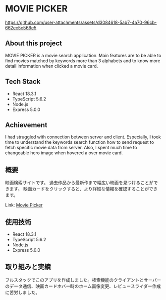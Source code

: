# MOVIE PICKER

https://github.com/user-attachments/assets/d3084618-5ab7-4a70-96cb-662ec5c566e5

## About this project

MOVIE PICKER is a movie search application. Main features are to be able to find movies matched by keywords more than 3 alphabets and to know more detail information when clicked a movie card.

## Tech Stack

- React 18.3.1
- TypeScript 5.6.2
- Node.js
- Express 5.0.0

## Achievement

I had struggled with connection between server and client. Especially, I took time to understand the keywords search function how to send request to fetch specific movie data from server. Also, I spent much time to changeable hero image when hovered a over movie card.

## 概要

映画検索サイトです。
過去作品から最新作まで幅広い映画を見つけることができます。
映画カードをクリックすると、より詳細な情報を確認することができます。

Link: [Movie Picker](https://movie-picker-flax.vercel.app/)

## 使用技術

- React 18.3.1
- TypeScript 5.6.2
- Node.js
- Express 5.0.0

## 取り組みと実績

フルスタックでこのアプリを作成しました。検索機能のクライアントとサーバーのデータ通信、映画カードホバー時のホーム画像変更、レビュースライダー作成に苦労しました。
